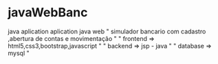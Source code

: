 # javaWebBanc
java aplication
aplication java web
" simulador bancario com cadastro ,abertura de contas e movimentação "
" frontend => html5,css3,bootstrap,javascript "
" backend  => jsp - java "
" database => mysql "
